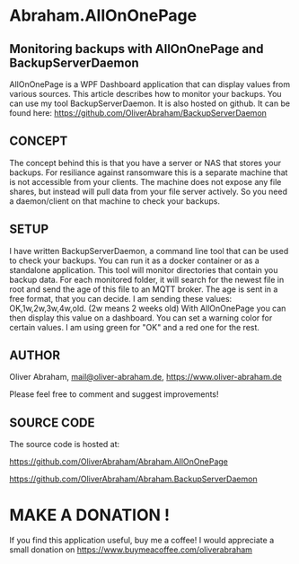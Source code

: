 # Abraham.AllOnOnePage

## Monitoring backups with AllOnOnePage and BackupServerDaemon

AllOnOnePage is a WPF Dashboard application that can display values from various sources.
This article describes how to monitor your backups.
You can use my tool BackupServerDaemon. It is also hosted on github.
It can be found here: https://github.com/OliverAbraham/BackupServerDaemon

## CONCEPT

The concept behind this is that you have a server or NAS that stores your backups.
For resiliance against ransomware this is a separate machine that is not accessible from your clients.
The machine does not expose any file shares, but instead will pull data from your file server actively. 
So you need a daemon/client on that machine to check your backups.


## SETUP

I have written BackupServerDaemon, a command line tool that can be used to check your backups.
You can run it as a docker container or as a standalone application.
This tool will monitor directories that contain you backup data.
For each monitored folder, it will search for the newest file in root and send the age of this file to an MQTT broker.
The age is sent in a free format, that you can decide.
I am sending these values: OK,1w,2w,3w,4w,old. (2w means 2 weeks old)
With AllOnOnePage you can then display this value on a dashboard. 
You can set a warning color for certain values. I am using green for "OK" and a red one for the rest.



## AUTHOR

Oliver Abraham, mail@oliver-abraham.de, https://www.oliver-abraham.de

Please feel free to comment and suggest improvements!



## SOURCE CODE

The source code is hosted at:

https://github.com/OliverAbraham/Abraham.AllOnOnePage

https://github.com/OliverAbraham/Abraham.BackupServerDaemon




# MAKE A DONATION !

If you find this application useful, buy me a coffee!
I would appreciate a small donation on https://www.buymeacoffee.com/oliverabraham
